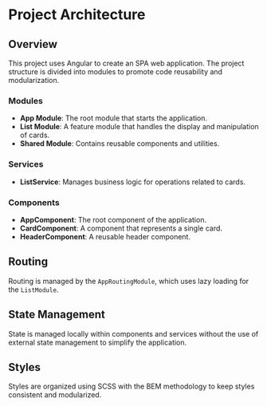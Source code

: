 # Project Architecture

## Overview

This project uses Angular to create an SPA web application. The project structure is divided into modules to promote code reusability and modularization.

### Modules

- **App Module**: The root module that starts the application.
- **List Module**: A feature module that handles the display and manipulation of cards.
- **Shared Module**: Contains reusable components and utilities.

### Services

- **ListService**: Manages business logic for operations related to cards.

### Components

- **AppComponent**: The root component of the application.
- **CardComponent**: A component that represents a single card.
- **HeaderComponent**: A reusable header component.

## Routing

Routing is managed by the `AppRoutingModule`, which uses lazy loading for the `ListModule`.

## State Management

State is managed locally within components and services without the use of external state management to simplify the application.

## Styles

Styles are organized using SCSS with the BEM methodology to keep styles consistent and modularized.
